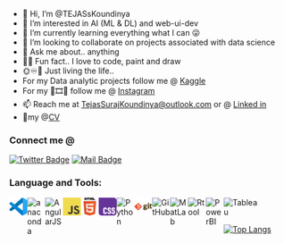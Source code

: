 - 👋 Hi, I’m @TEJASsKoundinya
- 👀 I’m interested in AI (ML & DL) and web-ui-dev  
- 🌱 I’m currently learning everything what I can 😜
- 🙌 I’m looking to collaborate on projects associated with data science
- 🧧 Ask me about.. anything
- 🏴‍☠️ Fun fact.. I love to code, paint and draw 
- 🌞♾🌚 Just living the life..
- For my Data analytic projects follow me @ [Kaggle](https://www.kaggle.com/tejassurajkoundinya)
- For my 🎨🎞📸 follow me @ [Instagram](https://www.instagram.com/click_and.ink/)
- 📫 Reach me at TejasSurajKoundinya@outlook.com or @ [Linked in](https://www.linkedin.com/in/tejas-suraj-koundinya-081443191/)
- 🌌my @[CV](https://mycv-tsk.pages.dev/) 

### Connect me @

[![Twitter Badge](https://img.shields.io/twitter/url/https/twitter.com/TejasSkoundiny.svg?style=social&label=Follow%20%40TejasSkoundiny)](https://twitter.com/TejasSkoundiny) 
[![Mail Badge](https://img.shields.io/badge/-@click_and.ink-e84393?style=flat&labelColor=e84393&logo=instagram&logoColor=white)](https://instagram.com/click_and.ink)


### Language and Tools:

<img align="left" alt="Visual Studio Code" width="32px" src="https://raw.githubusercontent.com/github/explore/80688e429a7d4ef2fca1e82350fe8e3517d3494d/topics/visual-studio-code/visual-studio-code.png" />
<img align="left" alt="anaconda" width="32px" src="https://www.psych.mcgill.ca/labs/mogillab/anaconda2/pkgs/anaconda-navigator-1.4.3-py27_0/lib/python2.7/site-packages/anaconda_navigator/static/images/anaconda-icon-32x32.png" />

<img align="left" alt="AngularJS" width="32px" src="https://mpng.subpng.com/20180329/kqe/kisspng-angularjs-dart-front-and-back-ends-npm-escalator-5abda7d7154552.9660098015223787110871.jpg" />
<img align="left" alt="JavaScript" width="32px" src="https://raw.githubusercontent.com/github/explore/80688e429a7d4ef2fca1e82350fe8e3517d3494d/topics/javascript/javascript.png" />
<img align="left" alt="HTML 5" width="32px" src="https://raw.githubusercontent.com/github/explore/80688e429a7d4ef2fca1e82350fe8e3517d3494d/topics/html/html.png" />
<img align="left" alt="CSS 3" width="32px" src="https://raw.githubusercontent.com/github/explore/80688e429a7d4ef2fca1e82350fe8e3517d3494d/topics/css/css.png" />

<img align="left" alt="Python" width="32px" src="http://clipart-library.com/new_gallery/205-2057645_python-logo-clipart-snake-face-python-icon.png" />
<img align="left" alt="Git" width="32px" src="https://raw.githubusercontent.com/github/explore/80688e429a7d4ef2fca1e82350fe8e3517d3494d/topics/git/git.png" />
<img align="left" alt="GitHub" width="32px" src="https://cdn.jsdelivr.net/npm/simple-icons@v4/icons/github.svg" />
<img align="left" alt="MatLab" width="32px" src="https://img.icons8.com/nolan/452/matlab.png" />
<img align="left" alt="Rtool" width="32px" src="https://www.r-project.org/logo/Rlogo.png" />
<img align="left" alt="PowerBI" width="32px" src="https://upload.wikimedia.org/wikipedia/commons/thumb/c/cf/New_Power_BI_Logo.svg/630px-New_Power_BI_Logo.svg.png" />
<img align="left" alt="Tableau" width="62px" src="https://logos-world.net/wp-content/uploads/2021/10/Tableau-Symbol.png" />

<br />
<br />

[![Top Langs](https://github-readme-stats.vercel.app/api/top-langs/?username=TEJASsKoundinya&layout=compact)](https://github.com/TEJASsKoundinya/github-readme-stats)
<br />
<br />



<!---
TEJASsKoundinya/TEJASsKoundinya is a ✨ special ✨ repository because its `README.md` (this file) appears on your GitHub profile.
You can click the Preview link to take a look at your changes.
--->
